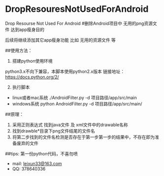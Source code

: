# DropResouresNotUsedForAndroid
Drop Resourse Not Used For Android
#删除Android项目中 无用的png资源文件 达到app瘦身目的

后续将继续添加其它app瘦身功能
比如 无用的资源文件 等

##使用方法：
1. 搭建python使用环境 

python3.x不向下兼容，本脚本使用python2.x版本
链接地址：https://docs.python.org/2/

2. 执行脚本 

- linux或者mac系统
./AndroidFilter.py -d 项目路径/app/src/main
- windows系统
python AndroidFilter.py -d 项目路径/app/src/main/

##原理：
1. 采用正则表达式 找到java文件 及 xml文件中的drawable名称
2. 找到drawble*目录下png文件结尾的文件名
3. 将第二步找到的文件名检测是否存在于第一步第一步的结果中，不存在即为准备废弃的文件

##tips:
第一份python代码，不喜勿喷

- mail: leixun33@163.com
- QQ: 378640336
